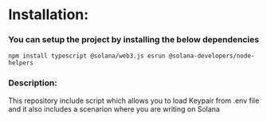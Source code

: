 # Installation:
### You can setup the project by installing the below dependencies
```
npm install typescript @solana/web3.js esrun @solana-developers/node-helpers
```
### Description:
This repository include script which allows you to load Keypair from .env file and it also includes a scenarion where you are writing on Solana
